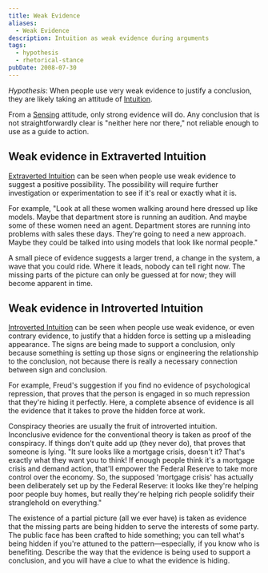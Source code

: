 ```yaml
---
title: Weak Evidence
aliases:
  - Weak Evidence
description: Intuition as weak evidence during arguments
tags:
  - hypothesis
  - rhetorical-stance
pubDate: 2008-07-30
---
```


_Hypothesis_: When people use very weak evidence to justify a conclusion, they are likely taking an attitude of [Intuition](../../function-attitude/functions/intuition).

From a [Sensing](../../function-attitude/functions/sensation) attitude, only strong evidence will do. Any conclusion that is not straightforwardly clear is "neither here nor there," not reliable enough to use as a guide to action.

## Weak evidence in Extraverted Intuition

[Extraverted Intuition](../../function-attitude/attitudes/extraverted-intuition) can be seen when people use weak evidence to suggest a positive possibility. The possibility will require further investigation or experimentation to see if it's real or exactly what it is.

For example, "Look at all these women walking around here dressed up like models. Maybe that department store is running an audition. And maybe some of these women need an agent. Department stores are running into problems with sales these days. They're going to need a new approach. Maybe they could be talked into using models that look like normal people."

A small piece of evidence suggests a larger trend, a change in the system, a wave that you could ride. Where it leads, nobody can tell right now. The missing parts of the picture can only be guessed at for now; they will become apparent in time.

## Weak evidence in Introverted Intuition

[Introverted Intuition](../../function-attitude/attitudes/introverted-intuition) can be seen when people use weak evidence, or even contrary evidence, to justify that a hidden force is setting up a misleading appearance. The signs are being made to support a conclusion, only because something is setting up those signs or engineering the relationship to the conclusion, not because there is really a necessary connection between sign and conclusion.

For example, Freud's suggestion if you find no evidence of psychological repression, that proves that the person is engaged in so much repression that they're hiding it perfectly. Here, a complete absence of evidence is all the evidence that it takes to prove the hidden force at work.

Conspiracy theories are usually the fruit of introverted intuition. Inconclusive evidence for the conventional theory is taken as proof of the conspiracy. If things don't quite add up (they never do), that proves that someone is lying. "It sure looks like a mortgage crisis, doesn't it? That's exactly what they want you to think! If enough people think it's a mortgage crisis and demand action, that'll empower the Federal Reserve to take more control over the economy. So, the supposed 'mortgage crisis' has actually been deliberately set up by the Federal Reserve: it looks like they're helping poor people buy homes, but really they're helping rich people solidify their stranglehold on everything."

The existence of a partial picture (all we ever have) is taken as evidence that the missing parts are being hidden to serve the interests of some party. The public face has been crafted to hide something; you can tell what's being hidden if you're attuned to the pattern—especially, if you know who is benefiting. Describe the way that the evidence is being used to support a conclusion, and you will have a clue to what the evidence is hiding.
